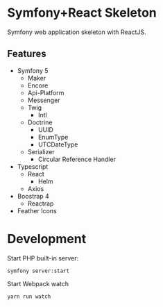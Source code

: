 # Symfony+React Skeleton

Symfony web application skeleton with ReactJS.


## Features

- Symfony 5
    - Maker
    - Encore
    - Api-Platform
    - Messenger
    - Twig
        - Intl
    - Doctrine
        - UUID
        - EnumType
        - UTCDateType
    - Serializer
        - Circular Reference Handler
- Typescript
    - React
        - Helm
    - Axios
- Boostrap 4
    - Reactrap
- Feather Icons


# Development

Start PHP built-in server:

    symfony server:start

Start Webpack watch

    yarn run watch